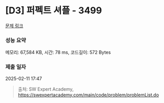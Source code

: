 # [D3] 퍼펙트 셔플 - 3499 

[문제 링크](https://swexpertacademy.com/main/code/problem/problemDetail.do?contestProbId=AWGsRbk6AQIDFAVW) 

### 성능 요약

메모리: 67,584 KB, 시간: 78 ms, 코드길이: 572 Bytes

### 제출 일자

2025-02-11 17:47



> 출처: SW Expert Academy, https://swexpertacademy.com/main/code/problem/problemList.do